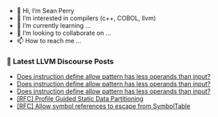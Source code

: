 - 👋 Hi, I’m Sean Perry
- 👀 I’m interested in compilers (c++, COBOL, llvm)
- 🌱 I’m currently learning ...
- 💞️ I’m looking to collaborate on ...
- 📫 How to reach me ...

<!---
s66perry/s66perry is a ✨ special ✨ repository because its `README.md` (this file) appears on your GitHub profile.
You can click the Preview link to take a look at your changes.
--->
### 📕 Latest LLVM Discourse Posts

<!-- DISCOURSE-LLVM:START -->
- [Does instruction define allow pattern has less operands than input?](https://discourse.llvm.org/t/does-instruction-define-allow-pattern-has-less-operands-than-input/83780#post_5)
- [Does instruction define allow pattern has less operands than input?](https://discourse.llvm.org/t/does-instruction-define-allow-pattern-has-less-operands-than-input/83780#post_4)
- [Does instruction define allow pattern has less operands than input?](https://discourse.llvm.org/t/does-instruction-define-allow-pattern-has-less-operands-than-input/83780#post_3)
- [[RFC] Profile Guided Static Data Partitioning](https://discourse.llvm.org/t/rfc-profile-guided-static-data-partitioning/83744#post_8)
- [[RFC] Allow symbol references to escape from SymbolTable](https://discourse.llvm.org/t/rfc-allow-symbol-references-to-escape-from-symboltable/79095#post_16)
<!-- DISCOURSE-LLVM:END -->
